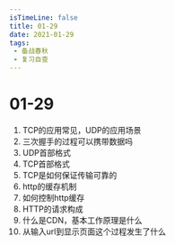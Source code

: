 ```yaml
---
isTimeLine: false
title: 01-29
date: 2021-01-29
tags:
 - 备战春秋
 - 复习自查
---
```

# 01-29

1. TCP的应用常见，UDP的应用场景
2. 三次握手的过程可以携带数据吗
3. UDP首部格式
4. TCP首部格式
5. TCP是如何保证传输可靠的
6. http的缓存机制
7. 如何控制http缓存
8. HTTP的请求构成
9. 什么是CDN，基本工作原理是什么
10. 从输入url到显示页面这个过程发生了什么

<comment/>
<tongji/>